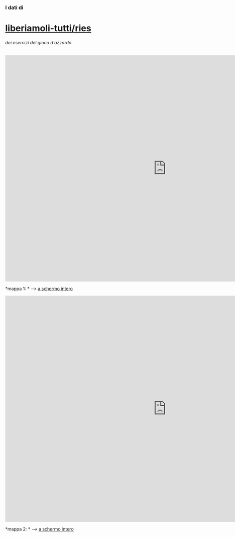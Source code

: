 ### I dati di 

# [liberiamoli-tutti/ries](https://github.com/ondata/liberiamoli-tutti/tree/main)

###### dei esercizi del gioco d'azzardo

<iframe id="map1" width="1024px" height="720" frameborder="0" scrolling="no" marginheight="0" marginwidth="0" src="https://gjrichter.github.io/pages/Ries/index_ondata_liberiamoli_tutti_ries_choro_nox1000_quantile.html"></iframe>

*mappa 1: *  --> [a schermo intero](https://gjrichter.github.io/pages/PUN/index_embed_PUN_onData.html)

<iframe id="map1" width="1024px" height="720" frameborder="0" scrolling="no" marginheight="0" marginwidth="0" src="https://gjrichter.github.io/pages/Ries/index_ondata_liberiamoli_tutti_ries_bubbles_nox1000_quantile_pop.html"></iframe>

*mappa 2: *  --> [a schermo intero](https://gjrichter.github.io/pages/PUN/index_embed_PUN_onData_api_II_connettore.html)

